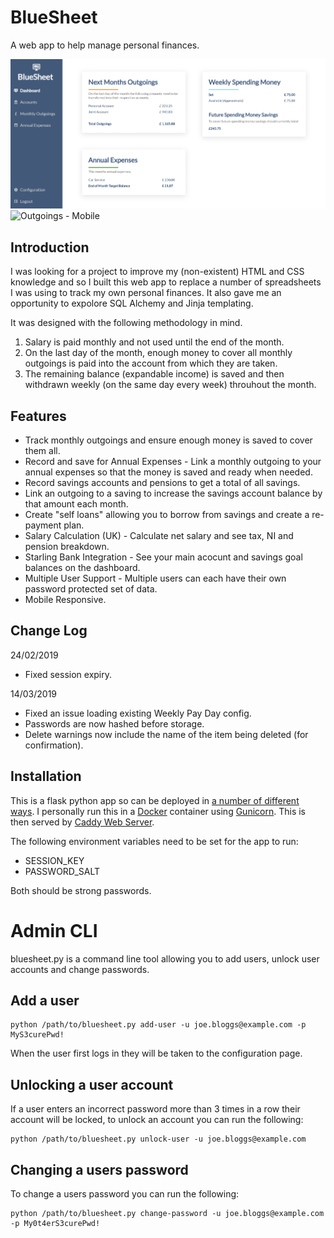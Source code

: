 # BlueSheet
A web app to help manage personal finances.

![Dashboard - Desktop](docs/dashboard-desktop.png)
![Outgoings - Mobile](docs/outgoings-mobile.png)

## Introduction
I was looking for a project to improve my (non-existent) HTML and CSS knowledge and so I built this web app to replace a number of spreadsheets I was using to track my own personal finances. It also gave me an opportunity to expolore SQL Alchemy and Jinja templating.

It was designed with the following methodology in mind.

1. Salary is paid monthly and not used until the end of the month.
2. On the last day of the month, enough money to cover all monthly outgoings is paid into the account from which they are taken.
3. The remaining balance (expandable income) is saved and then withdrawn weekly (on the same day every week) throuhout the month.

## Features
* Track monthly outgoings and ensure enough money is saved to cover them all.
* Record and save for Annual Expenses - Link a monthly outgoing to your annual expenses so that the money is saved and ready when needed.
* Record savings accounts and pensions to get a total of all savings.
* Link an outgoing to a saving to increase the savings account balance by that amount each month.
* Create "self loans" allowing you to borrow from savings and create a re-payment plan.
* Salary Calculation (UK) - Calculate net salary and see tax, NI and pension breakdown.
* Starling Bank Integration - See your main acocunt and savings goal balances on the dashboard.
* Multiple User Support - Multiple users can each have their own password protected set of data.
* Mobile Responsive.

## Change Log
24/02/2019
* Fixed session expiry.

14/03/2019
* Fixed an issue loading existing Weekly Pay Day config.
* Passwords are now hashed before storage.
* Delete warnings now include the name of the item being deleted (for confirmation).

## Installation
This is a flask python app so can be deployed in [a number of different ways](http://flask.pocoo.org/docs/1.0/deploying/). I personally run this in a [Docker](https://www.docker.com/) container using [Gunicorn](https://gunicorn.org/). This is then served by [Caddy Web Server](https://caddyserver.com/).

The following environment variables need to be set for the app to run:

* SESSION_KEY
* PASSWORD_SALT

Both should be strong passwords.

# Admin CLI
bluesheet.py is a command line tool allowing you to add users, unlock user accounts and change passwords.

## Add a user
```shell
python /path/to/bluesheet.py add-user -u joe.bloggs@example.com -p MyS3curePwd!
```

When the user first logs in they will be taken to the configuration page.

## Unlocking a user account
If a user enters an incorrect password more than 3 times in a row their account will be locked, to unlock an account you can run the following:
```shell
python /path/to/bluesheet.py unlock-user -u joe.bloggs@example.com
```

## Changing a users password
To change a users password you can run the following:
```shell
python /path/to/bluesheet.py change-password -u joe.bloggs@example.com -p My0t4erS3curePwd!
```